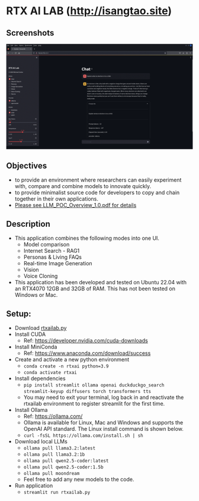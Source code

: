 # RTX AI LAB (http://isangtao.site)
## Screenshots
![RTX AI Lab Screenshot](https://github.com/isangtao/rtxailab/blob/main/rtxailab.gif)
## Objectives
* to provide an environment where researchers can easily experiment with, compare and combine models to innovate quickly.
* to provide minimalist source code for developers to copy and chain together in their own applications.
* [Please see LLM_POC_Overview_1.0.pdf for details](https://github.com/isangtao/rtxailab/blob/main/LLM_POC_Overview_1.0.pdf)
## Description
* This application combines the following modes into one UI.
  * Model comparison
  * Internet Search - RAG1
  * Personas & Living FAQs
  * Real-time Image Generation
  * Vision
  * Voice Cloning
* This application has been developed and tested on Ubuntu 22.04 with an RTX4070 12GB and 32GB of RAM. This has not been tested on Windows or Mac.
## Setup:
* Download [rtxailab.py](https://github.com/isangtao/rtxailab/blob/main/rtxailab.py)
* Install CUDA
  * Ref: https://developer.nvidia.com/cuda-downloads
* Install MiniConda
  * Ref: https://www.anaconda.com/download/success
* Create and activate a new python environment
  * ```conda create -n rtxai python=3.9```
  * ```conda activate rtxai```
* Install dependencies 
  * ```pip install streamlit ollama openai duckduckgo_search streamlit-keyup diffusers torch transformers tts```
  * You may need to exit your terminal, log back in and reactivate the rtxailab environment to register streamlit for the first time.
* Install Ollama
  * Ref: https://ollama.com/
  * Ollama is available for Linux, Mac and Windows and supports the OpenAI API standard. The Linux install command is shown below.
  * ```curl -fsSL https://ollama.com/install.sh | sh```
* Download local LLMs
  * ```ollama pull llama3.2:latest```
  * ```ollama pull llama3.2:1b```
  * ```ollama pull qwen2.5-coder:latest```
  * ```ollama pull qwen2.5-coder:1.5b```
  * ```ollama pull moondream```
  * Feel free to add any new models to the code.
* Run application
  * ```streamlit run rtxailab.py```
